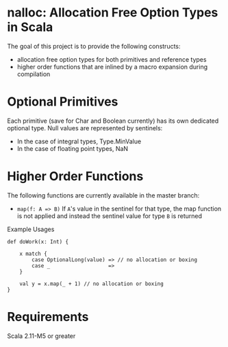 nalloc: Allocation Free Option Types in Scala
======

The goal of this project is to provide the following constructs:
- allocation free option types for both primitives and reference types
- higher order functions that are inlined by a macro expansion during compilation

Optional Primitives
======

Each primitive (save for Char and Boolean currently) has its own dedicated optional type. Null values are represented by sentinels:
- In the case of integral types, Type.MinValue
- In the case of floating point types, NaN

Higher Order Functions
======

The following functions are currently available in the master branch:
- `map(f: A => B)` If `A`'s value in the sentinel for that type, the map function is not applied and instead the sentinel value for type `B` is returned

Example Usages
```
def doWork(x: Int) {

    x match {
        case OptionalLong(value) => // no allocation or boxing
        case _                   =>
    }

    val y = x.map(_ + 1) // no allocation or boxing
}
```

Requirements
======

Scala 2.11-M5 or greater
